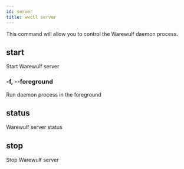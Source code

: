 ```yaml
---
id: server
title: wwctl server
---
```


This command will allow you to control the Warewulf daemon process.

## start
Start Warewulf server

### -f, --foreground
Run daemon process in the foreground

## status
Warewulf server status

## stop
Stop Warewulf server

